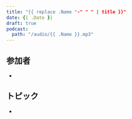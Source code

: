 ```yaml
---
title: "{{ replace .Name "-" " " | title }}"
date: {{ .Date }}
draft: true
podcast:
  path: "/audio/{{ .Name }}.mp3"
---
```


## 参加者
* 

## トピック
*
